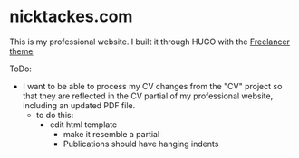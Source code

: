 # nicktackes.com

This is my professional website. I built it through HUGO with the [Freelancer theme](https://github.com/digitalcraftsman/hugo-freelancer-theme)


ToDo:
 - I want to be able to process my CV changes from the "CV" project so that they are reflected in the CV partial of my professional website, including an updated PDF file.
   - to do this:
     - edit html template
       - make it resemble a partial
       - Publications should have hanging indents

